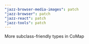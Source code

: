 ```yaml
---
"jazz-browser-media-images": patch
"jazz-browser": patch
"jazz-react": patch
"jazz-tools": patch
---
```


More subclass-friendly types in CoMap
